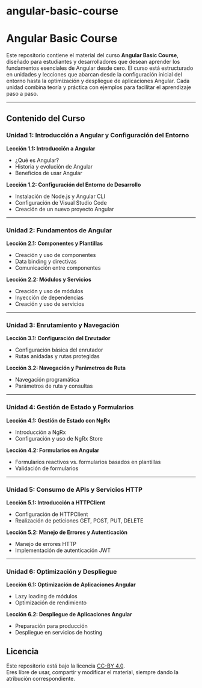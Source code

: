 # angular-basic-course

# Angular Basic Course

Este repositorio contiene el material del curso **Angular Basic Course**, diseñado para estudiantes y desarrolladores que desean aprender los fundamentos esenciales de Angular desde cero. 
El curso está estructurado en unidades y lecciones que abarcan desde la configuración inicial del entorno hasta la optimización y despliegue de aplicaciones Angular. Cada unidad combina teoría y práctica con ejemplos para facilitar el aprendizaje paso a paso.

---

## Contenido del Curso

### Unidad 1: Introducción a Angular y Configuración del Entorno
**Lección 1.1: Introducción a Angular**  
- ¿Qué es Angular?  
- Historia y evolución de Angular  
- Beneficios de usar Angular  

**Lección 1.2: Configuración del Entorno de Desarrollo**  
- Instalación de Node.js y Angular CLI  
- Configuración de Visual Studio Code  
- Creación de un nuevo proyecto Angular  

---

### Unidad 2: Fundamentos de Angular
**Lección 2.1: Componentes y Plantillas**  
- Creación y uso de componentes  
- Data binding y directivas  
- Comunicación entre componentes  

**Lección 2.2: Módulos y Servicios**  
- Creación y uso de módulos  
- Inyección de dependencias  
- Creación y uso de servicios  

---

### Unidad 3: Enrutamiento y Navegación
**Lección 3.1: Configuración del Enrutador**  
- Configuración básica del enrutador  
- Rutas anidadas y rutas protegidas  

**Lección 3.2: Navegación y Parámetros de Ruta**  
- Navegación programática  
- Parámetros de ruta y consultas  

---

### Unidad 4: Gestión de Estado y Formularios
**Lección 4.1: Gestión de Estado con NgRx**  
- Introducción a NgRx  
- Configuración y uso de NgRx Store  

**Lección 4.2: Formularios en Angular**  
- Formularios reactivos vs. formularios basados en plantillas  
- Validación de formularios  

---

### Unidad 5: Consumo de APIs y Servicios HTTP
**Lección 5.1: Introducción a HTTPClient**  
- Configuración de HTTPClient  
- Realización de peticiones GET, POST, PUT, DELETE  

**Lección 5.2: Manejo de Errores y Autenticación**  
- Manejo de errores HTTP  
- Implementación de autenticación JWT  

---

### Unidad 6: Optimización y Despliegue
**Lección 6.1: Optimización de Aplicaciones Angular**  
- Lazy loading de módulos  
- Optimización de rendimiento  

**Lección 6.2: Despliegue de Aplicaciones Angular**  
- Preparación para producción  
- Despliegue en servicios de hosting  


## Licencia
Este repositorio está bajo la licencia [CC-BY 4.0](https://creativecommons.org/licenses/by/4.0/).  
Eres libre de usar, compartir y modificar el material, siempre dando la atribución correspondiente.
